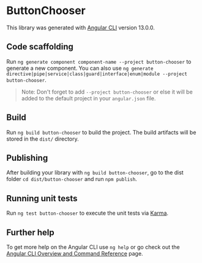 # ButtonChooser

This library was generated with [Angular CLI](https://github.com/angular/angular-cli) version 13.0.0.

## Code scaffolding

Run `ng generate component component-name --project button-chooser` to generate a new component. You can also use `ng generate directive|pipe|service|class|guard|interface|enum|module --project button-chooser`.
> Note: Don't forget to add `--project button-chooser` or else it will be added to the default project in your `angular.json` file. 

## Build

Run `ng build button-chooser` to build the project. The build artifacts will be stored in the `dist/` directory.

## Publishing

After building your library with `ng build button-chooser`, go to the dist folder `cd dist/button-chooser` and run `npm publish`.

## Running unit tests

Run `ng test button-chooser` to execute the unit tests via [Karma](https://karma-runner.github.io).

## Further help

To get more help on the Angular CLI use `ng help` or go check out the [Angular CLI Overview and Command Reference](https://angular.io/cli) page.

